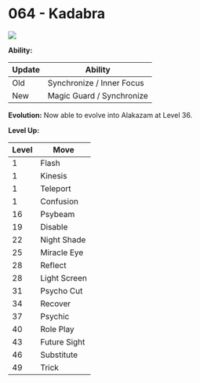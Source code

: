 # 064 - Kadabra
![][064]

**Ability:**

Update | Ability
---    | ---
Old    | Synchronize / Inner Focus
New    | Magic Guard / Synchronize

**Evolution:**
Now able to evolve into Alakazam at Level 36.

**Level Up:**

Level | Move
---   | ---
  1   | Flash
  1   | Kinesis
  1   | Teleport
  1   | Confusion
 16   | Psybeam
 19   | Disable
 22   | Night Shade
 25   | Miracle Eye
 28   | Reflect
 28   | Light Screen
 31   | Psycho Cut
 34   | Recover
 37   | Psychic
 40   | Role Play
 43   | Future Sight
 46   | Substitute
 49   | Trick



[064]: /img/pokemon/064.png
